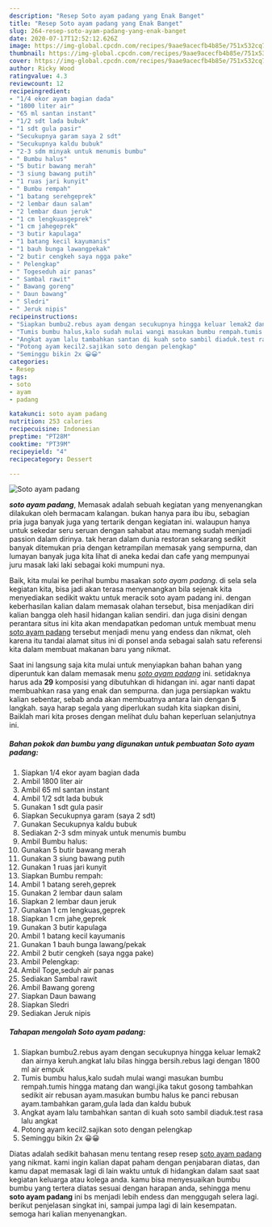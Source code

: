 ```yaml
---
description: "Resep Soto ayam padang yang Enak Banget"
title: "Resep Soto ayam padang yang Enak Banget"
slug: 264-resep-soto-ayam-padang-yang-enak-banget
date: 2020-07-17T12:52:12.626Z
image: https://img-global.cpcdn.com/recipes/9aae9acecfb4b85e/751x532cq70/soto-ayam-padang-foto-resep-utama.jpg
thumbnail: https://img-global.cpcdn.com/recipes/9aae9acecfb4b85e/751x532cq70/soto-ayam-padang-foto-resep-utama.jpg
cover: https://img-global.cpcdn.com/recipes/9aae9acecfb4b85e/751x532cq70/soto-ayam-padang-foto-resep-utama.jpg
author: Ricky Wood
ratingvalue: 4.3
reviewcount: 12
recipeingredient:
- "1/4 ekor ayam bagian dada"
- "1800 liter air"
- "65 ml santan instant"
- "1/2 sdt lada bubuk"
- "1 sdt gula pasir"
- "Secukupnya garam saya 2 sdt"
- "Secukupnya kaldu bubuk"
- "2-3 sdm minyak untuk menumis bumbu"
- " Bumbu halus"
- "5 butir bawang merah"
- "3 siung bawang putih"
- "1 ruas jari kunyit"
- " Bumbu rempah"
- "1 batang serehgeprek"
- "2 lembar daun salam"
- "2 lembar daun jeruk"
- "1 cm lengkuasgeprek"
- "1 cm jahegeprek"
- "3 butir kapulaga"
- "1 batang kecil kayumanis"
- "1 bauh bunga lawangpekak"
- "2 butir cengkeh saya ngga pake"
- " Pelengkap"
- " Togeseduh air panas"
- " Sambal rawit"
- " Bawang goreng"
- " Daun bawang"
- " Sledri"
- " Jeruk nipis"
recipeinstructions:
- "Siapkan bumbu2.rebus ayam dengan secukupnya hingga keluar lemak2 dan airnya keruh.angkat lalu bilas hingga bersih.rebus lagi dengan 1800 ml air empuk"
- "Tumis bumbu halus,kalo sudah mulai wangi masukan bumbu rempah.tumis hingga matang dan wangi.jika takut gosong tambahkan sedikit air rebusan ayam.masukan bumbu halus ke panci rebusan ayam.tambahkan garam,gula lada dan kaldu bubuk"
- "Angkat ayam lalu tambahkan santan di kuah soto sambil diaduk.test rasa lalu angkat"
- "Potong ayam kecil2.sajikan soto dengan pelengkap"
- "Seminggu bikin 2x 😀😀"
categories:
- Resep
tags:
- soto
- ayam
- padang

katakunci: soto ayam padang 
nutrition: 253 calories
recipecuisine: Indonesian
preptime: "PT28M"
cooktime: "PT39M"
recipeyield: "4"
recipecategory: Dessert

---
```



![Soto ayam padang](https://img-global.cpcdn.com/recipes/9aae9acecfb4b85e/751x532cq70/soto-ayam-padang-foto-resep-utama.jpg)

<b><i>soto ayam padang</i></b>, Memasak adalah sebuah kegiatan yang menyenangkan dilakukan oleh bermacam kalangan. bukan hanya para ibu ibu, sebagian pria juga banyak juga yang tertarik dengan kegiatan ini. walaupun hanya untuk sekedar seru seruan dengan sahabat atau memang sudah menjadi passion dalam dirinya. tak heran dalam dunia restoran sekarang sedikit banyak ditemukan pria dengan ketrampilan memasak yang sempurna, dan lumayan banyak juga kita lihat di aneka kedai dan cafe yang mempunyai juru masak laki laki sebagai koki mumpuni nya.



Baik, kita mulai ke perihal bumbu masakan <i>soto ayam padang</i>. di sela sela kegiatan kita, bisa jadi akan terasa menyenangkan bila sejenak kita menyediakan sedikit waktu untuk meracik soto ayam padang ini. dengan keberhasilan kalian dalam memasak olahan tersebut, bisa menjadikan diri kalian bangga oleh hasil hidangan kalian sendiri. dan juga disini dengan perantara situs ini kita akan mendapatkan pedoman untuk membuat menu <u>soto ayam padang</u> tersebut menjadi menu yang endess dan nikmat, oleh karena itu tandai alamat situs ini di ponsel anda sebagai salah satu referensi kita dalam membuat makanan baru yang nikmat.


Saat ini langsung saja kita mulai untuk menyiapkan bahan bahan yang diperuntuk kan dalam memasak menu <u><i>soto ayam padang</i></u> ini. setidaknya harus ada <b>29</b> komposisi yang dibutuhkan di hidangan ini. agar nanti dapat membuahkan rasa yang enak dan sempurna. dan juga persiapkan waktu kalian sebentar, sebab anda akan membuatnya antara lain dengan <b>5</b> langkah. saya harap segala yang diperlukan sudah kita siapkan disini, Baiklah mari kita proses dengan melihat dulu bahan keperluan selanjutnya ini.

<!--inarticleads1-->

##### Bahan pokok dan bumbu yang digunakan untuk pembuatan Soto ayam padang:

1. Siapkan 1/4 ekor ayam bagian dada
1. Ambil 1800 liter air
1. Ambil 65 ml santan instant
1. Ambil 1/2 sdt lada bubuk
1. Gunakan 1 sdt gula pasir
1. Siapkan Secukupnya garam (saya 2 sdt)
1. Gunakan Secukupnya kaldu bubuk
1. Sediakan 2-3 sdm minyak untuk menumis bumbu
1. Ambil  Bumbu halus:
1. Gunakan 5 butir bawang merah
1. Gunakan 3 siung bawang putih
1. Gunakan 1 ruas jari kunyit
1. Siapkan  Bumbu rempah:
1. Ambil 1 batang sereh,geprek
1. Gunakan 2 lembar daun salam
1. Siapkan 2 lembar daun jeruk
1. Gunakan 1 cm lengkuas,geprek
1. Siapkan 1 cm jahe,geprek
1. Gunakan 3 butir kapulaga
1. Ambil 1 batang kecil kayumanis
1. Gunakan 1 bauh bunga lawang/pekak
1. Ambil 2 butir cengkeh (saya ngga pake)
1. Ambil  Pelengkap:
1. Ambil  Toge,seduh air panas
1. Sediakan  Sambal rawit
1. Ambil  Bawang goreng
1. Siapkan  Daun bawang
1. Siapkan  Sledri
1. Sediakan  Jeruk nipis




<!--inarticleads2-->

##### Tahapan mengolah Soto ayam padang:

1. Siapkan bumbu2.rebus ayam dengan secukupnya hingga keluar lemak2 dan airnya keruh.angkat lalu bilas hingga bersih.rebus lagi dengan 1800 ml air empuk
1. Tumis bumbu halus,kalo sudah mulai wangi masukan bumbu rempah.tumis hingga matang dan wangi.jika takut gosong tambahkan sedikit air rebusan ayam.masukan bumbu halus ke panci rebusan ayam.tambahkan garam,gula lada dan kaldu bubuk
1. Angkat ayam lalu tambahkan santan di kuah soto sambil diaduk.test rasa lalu angkat
1. Potong ayam kecil2.sajikan soto dengan pelengkap
1. Seminggu bikin 2x 😀😀




Diatas adalah sedikit bahasan menu tentang resep resep <u>soto ayam padang</u> yang nikmat. kami ingin kalian dapat paham dengan penjabaran diatas, dan kamu dapat memasak lagi di lain waktu untuk di hidangkan dalam saat saat kegiatan keluarga atau kolega anda. kamu bisa menyesuaikan bumbu bumbu yang tertera diatas sesuai dengan harapan anda, sehingga menu <b>soto ayam padang</b> ini bs menjadi lebih endess dan menggugah selera lagi. berikut penjelasan singkat ini, sampai jumpa lagi di lain kesempatan. semoga hari kalian menyenangkan.
